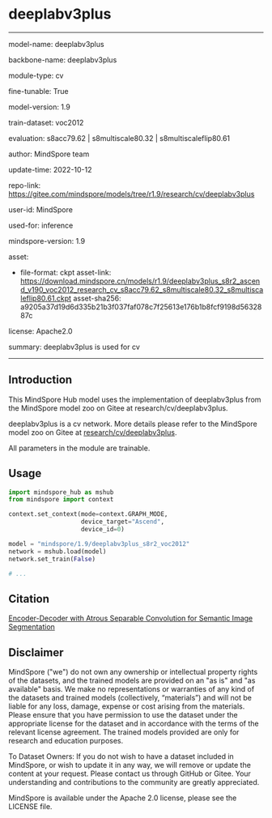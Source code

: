 # deeplabv3plus

---

model-name: deeplabv3plus

backbone-name: deeplabv3plus

module-type: cv

fine-tunable: True

model-version: 1.9

train-dataset: voc2012

evaluation: s8acc79.62 | s8multiscale80.32 | s8multiscaleflip80.61

author: MindSpore team

update-time: 2022-10-12

repo-link: <https://gitee.com/mindspore/models/tree/r1.9/research/cv/deeplabv3plus>

user-id: MindSpore

used-for: inference

mindspore-version: 1.9

asset:

-
    file-format: ckpt
    asset-link: <https://download.mindspore.cn/models/r1.9/deeplabv3plus_s8r2_ascend_v190_voc2012_research_cv_s8acc79.62_s8multiscale80.32_s8multiscaleflip80.61.ckpt>
    asset-sha256: a9205a37d19d6d335b21b3f037faf078c7f25613e176b1b8fcf9198d5632887c

license: Apache2.0

summary: deeplabv3plus is used for cv

---

## Introduction

This MindSpore Hub model uses the implementation of deeplabv3plus from the MindSpore model zoo on Gitee at research/cv/deeplabv3plus.

deeplabv3plus is a cv network. More details please refer to the MindSpore model zoo on Gitee at [research/cv/deeplabv3plus](https://gitee.com/mindspore/models/blob/r1.9/research/cv/deeplabv3plus/README_CN.md).

All parameters in the module are trainable.

## Usage

```python
import mindspore_hub as mshub
from mindspore import context

context.set_context(mode=context.GRAPH_MODE,
                    device_target="Ascend",
                    device_id=0)

model = "mindspore/1.9/deeplabv3plus_s8r2_voc2012"
network = mshub.load(model)
network.set_train(False)

# ...
```

## Citation

[Encoder-Decoder with Atrous Separable Convolution for Semantic Image Segmentation](https://arxiv.org/pdf/1802.02611.pdf)

## Disclaimer

MindSpore ("we") do not own any ownership or intellectual property rights of the datasets, and the trained models are provided on an "as is" and "as available" basis. We make no representations or warranties of any kind of the datasets and trained models (collectively, “materials”) and will not be liable for any loss, damage, expense or cost arising from the materials. Please ensure that you have permission to use the dataset under the appropriate license for the dataset and in accordance with the terms of the relevant license agreement. The trained models provided are only for research and education purposes.

To Dataset Owners: If you do not wish to have a dataset included in MindSpore, or wish to update it in any way, we will remove or update the content at your request. Please contact us through GitHub or Gitee. Your understanding and contributions to the community are greatly appreciated.

MindSpore is available under the Apache 2.0 license, please see the LICENSE file.
